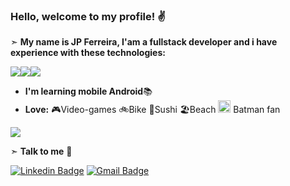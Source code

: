 ### Hello, welcome to my profile! ✌️

➣ **My name is JP Ferreira, I'am a fullstack developer and i have experience with these technologies:**

<img src="https://img.shields.io/badge/java-%23ED8B00.svg?&style=for-the-badge&logo=java&logoColor=white"/><img src="https://img.shields.io/badge/spring%20-%236DB33F.svg?&style=for-the-badge&logo=spring&logoColor=white"/><img src="https://img.shields.io/badge/angular%20-%23DD0031.svg?&style=for-the-badge&logo=angular&logoColor=white"/>

- **I'm learning mobile Android**📚
- **Love:**
 🎮Video-games
 🚲Bike
 🍣Sushi
 🏖️Beach
 <img src="https://img.icons8.com/color/48/000000/batman-old.png" width="20" height="20"> Batman fan


<a href="#"><img src="https://github-readme-stats.vercel.app/api?username=jpferreiradev&show_icons=true&count_private=true&theme=dark"></a>


➣ **Talk to me** 🔗

[![Linkedin Badge](https://img.shields.io/badge/-LinkedIn-blue?style=flat-square&logo=Linkedin&logoColor=white&link=https://www.linkedin.com/in/jo%C3%A3o-paulo-ferreira-33943a43//)](https://www.linkedin.com/in/jo%C3%A3o-paulo-ferreira-33943a43//)
[![Gmail Badge](https://img.shields.io/badge/-jpferreira.dev@gmail.com-red?style=flat-square&logo=Gmail&logoColor=white&link=mailto:jpferreira.dev@gmail.com)](mailto:jpferreira.dev@gmail.com)

